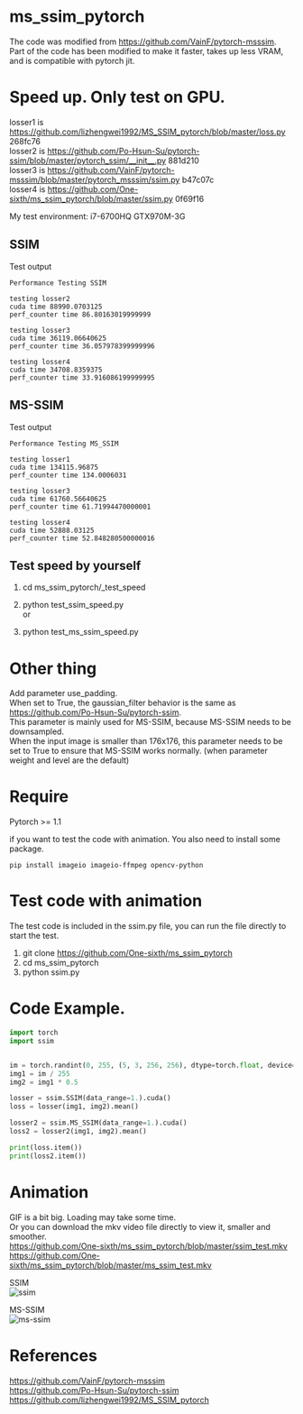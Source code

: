 # ms_ssim_pytorch

The code was modified from https://github.com/VainF/pytorch-msssim.  
Part of the code has been modified to make it faster, takes up less VRAM, and is compatible with pytorch jit.  

# Speed up. Only test on GPU.
losser1 is https://github.com/lizhengwei1992/MS_SSIM_pytorch/blob/master/loss.py 268fc76  
losser2 is https://github.com/Po-Hsun-Su/pytorch-ssim/blob/master/pytorch_ssim/__init__.py 881d210  
losser3 is https://github.com/VainF/pytorch-msssim/blob/master/pytorch_msssim/ssim.py b47c07c  
losser4 is https://github.com/One-sixth/ms_ssim_pytorch/blob/master/ssim.py 0f69f16  

My test environment: i7-6700HQ GTX970M-3G  

## SSIM
Test output  
```
Performance Testing SSIM

testing losser2
cuda time 88990.0703125
perf_counter time 86.80163019999999

testing losser3
cuda time 36119.06640625
perf_counter time 36.057978399999996

testing losser4
cuda time 34708.8359375
perf_counter time 33.916086199999995

```

## MS-SSIM
Test output  
```
Performance Testing MS_SSIM

testing losser1
cuda time 134115.96875
perf_counter time 134.0006031

testing losser3
cuda time 61760.56640625
perf_counter time 61.71994470000001

testing losser4
cuda time 52888.03125
perf_counter time 52.848280500000016

```

## Test speed by yourself
1. cd ms_ssim_pytorch/_test_speed  

2. python test_ssim_speed.py  
or  
2. python test_ms_ssim_speed.py  

# Other thing
Add parameter use_padding.  
When set to True, the gaussian_filter behavior is the same as https://github.com/Po-Hsun-Su/pytorch-ssim.  
This parameter is mainly used for MS-SSIM, because MS-SSIM needs to be downsampled.  
When the input image is smaller than 176x176, this parameter needs to be set to True to ensure that MS-SSIM works normally. (when parameter weight and level are the default)  

# Require
Pytorch >= 1.1  

if you want to test the code with animation. You also need to install some package.  
```
pip install imageio imageio-ffmpeg opencv-python
```

# Test code with animation
The test code is included in the ssim.py file, you can run the file directly to start the test.  

1. git clone https://github.com/One-sixth/ms_ssim_pytorch  
2. cd ms_ssim_pytorch  
3. python ssim.py  

# Code Example.
```python
import torch
import ssim


im = torch.randint(0, 255, (5, 3, 256, 256), dtype=torch.float, device='cuda')
img1 = im / 255
img2 = img1 * 0.5

losser = ssim.SSIM(data_range=1.).cuda()
loss = losser(img1, img2).mean()

losser2 = ssim.MS_SSIM(data_range=1.).cuda()
loss2 = losser2(img1, img2).mean()

print(loss.item())
print(loss2.item())
```

# Animation
GIF is a bit big. Loading may take some time.  
Or you can download the mkv video file directly to view it, smaller and smoother.  
https://github.com/One-sixth/ms_ssim_pytorch/blob/master/ssim_test.mkv  
https://github.com/One-sixth/ms_ssim_pytorch/blob/master/ms_ssim_test.mkv  

SSIM  
![ssim](https://github.com/One-sixth/ms_ssim_pytorch/blob/master/ssim_test.gif)

MS-SSIM  
![ms-ssim](https://github.com/One-sixth/ms_ssim_pytorch/blob/master/ms_ssim_test.gif)

# References
https://github.com/VainF/pytorch-msssim  
https://github.com/Po-Hsun-Su/pytorch-ssim  
https://github.com/lizhengwei1992/MS_SSIM_pytorch  
